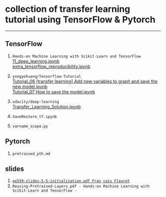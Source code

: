 # collection of transfer learning tutorial using TensorFlow & Pytorch
---
## TensorFlow
1. `Hands-on Machine Learning with Scikit-Learn and TensorFlow`<br>
[11_deep_learning.ipynb](https://github.com/ageron/handson-ml/blob/master/11_deep_learning.ipynb)<br>
[extra_tensorflow_reproducibility.ipynb](https://github.com/ageron/handson-ml/blob/master/extra_tensorflow_reproducibility.ipynb)

2. `yongyehuang/Tensorflow-Tutorial`<br>
[Tutorial_08 [transfer learning] Add new variables to graph and save the new model.ipynb](https://github.com/yongyehuang/Tensorflow-Tutorial/blob/master/example-notebook/Tutorial_08%20%20%5Btransfer%20learning%5D%20Add%20new%20variables%20to%20graph%20and%20save%20the%20new%20model.ipynb)<br>
[Tutorial_07 How to save the model.ipynb](https://github.com/yongyehuang/Tensorflow-Tutorial/blob/master/example-notebook/Tutorial_07%20How%20to%20save%20the%20model.ipynb)

3. `udacity/deep-learning`<br>
[Transfer_Learning_Solution.ipynb](https://github.com/udacity/deep-learning/blob/master/transfer-learning/Transfer_Learning_Solution.ipynb)

4. `SaveRestore_tf.ipynb`

5. `varname_scope.py`

## Pytorch

1. `pretrained_pth.md`

## slides

1. [`ee559-slides-5-5-initialization.pdf Fran¸cois Fleuret`](https://fleuret.org/ee559/ee559-slides-5-5-initialization.pdf)<br>
2. `Reusing-Pretrained-Layers.pdf - Hands-on Machine Learning with Scikit-Learn and TensorFlow - `


